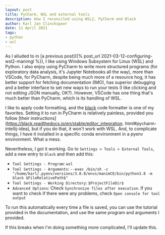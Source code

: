 ```yaml
---
layout: post
title: PyCharm, WSL and external tools
description: How I reconciled using WSL2, PyCharm and Black
author: Karl Jan Clinckspoor
date: 11 April 2021
tags:
- python
- wsl
---
```


As I alluded to in [a previous post]({% post_url 2021-03-12-configuring-wsl2-manimgl %}), I like 
using Windows Subsystem for Linux (WSL) and Python. I also enjoy using PyCharm to write more 
structured programs (for exploratory data analysis, it's Jupyter Notebooks all the way), more 
than VSCode, for PyCharm, despite being much more of a resource hog, it has better support for 
fetching documentation (IMO), has superior debugging and a better interface to set new ways to 
run your tests (I like clicking and not editing JSON manually, OK?). However, VSCode has one 
thing that's much better than PyCharm, which is its handling of WSL.

I like to apply code formatting, and the [black](https://github.com/psf/black) code formatter is 
one of my favorites. Setting it to run in PyCharm is relatively painless, provided you follow 
[their instructions](https://black.readthedocs.io/en/stable/editor_integration.
html#pycharm-intellij-idea), but if you do that, it won't work with WSL. And, to complicate 
things, I have it installed in a specific conda environment in a pyenv environment. What a mess.

Nevertheless, I got it working. Go to `Settings > Tools > External Tools`, add a new entry to `black`
and then add this:

* `Tool Settings - Program`: `wsl`
* `Tool Settings - Arguments`: `--exec /bin/sh -c "/home/karl/.pyenv/versions/3.8.8/envs/manimCE/bin/python3.8 -m black $FileRelativePath$"`
* `Tool Settings - Working Directory`: `$ProjectFileDir$`
* `Advanced Options`: Check `Synchronize files after execution`. If you want to check if there were
    any problems, check `Open console for tool output`

To run this automatically every time a file is saved, you can use the tutorial provided in the 
documentation, and use the same program and arguments I provided.

If this breaks when I'm doing something more complicated, I'll update this.
